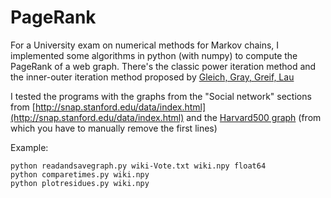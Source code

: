 PageRank 
======

For a University exam on numerical methods for Markov chains, I implemented some algorithms in python (with numpy) to compute the PageRank of a web graph. There's the classic power iteration method and the inner-outer iteration method proposed by [Gleich, Gray, Greif, Lau](http://citeseerx.ist.psu.edu/viewdoc/summary?doi=10.1.1.154.8204)

I tested the programs with the  graphs from the "Social network" sections from  [http://snap.stanford.edu/data/index.html](http://snap.stanford.edu/data/index.html) and the [Harvard500 graph](http://www.cise.ufl.edu/research/sparse/matrices/MathWorks/Harvard500.html) (from which you have to manually remove the first lines) 

Example:

	python readandsavegraph.py wiki-Vote.txt wiki.npy float64
	python comparetimes.py wiki.npy
	python plotresidues.py wiki.npy


